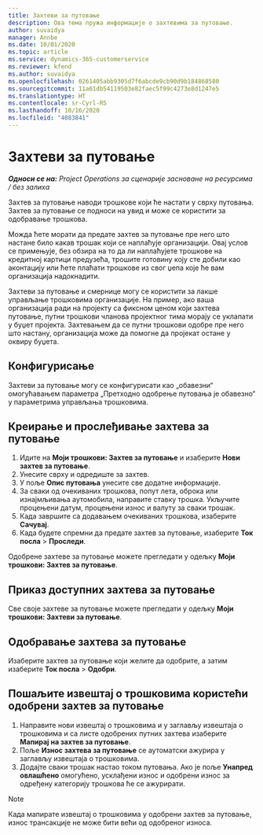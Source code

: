 ```yaml
---
title: Захтеви за путовање
description: Ова тема пружа информације о захтевима за путовање.
author: suvaidya
manager: Annbe
ms.date: 10/01/2020
ms.topic: article
ms.service: dynamics-365-customerservice
ms.reviewer: kfend
ms.author: suvaidya
ms.openlocfilehash: 0261405abb9305d7f6abcde9cb90d9b184868580
ms.sourcegitcommit: 11a61db54119503e82faec5f99c4273e8d1247e5
ms.translationtype: HT
ms.contentlocale: sr-Cyrl-RS
ms.lasthandoff: 10/16/2020
ms.locfileid: "4083841"
---
```

# <a name="travel-requisitions"></a>Захтеви за путовање

_**Односи се на:** Project Operations за сценарије засноване на ресурсима / без залиха_

Захтев за путовање наводи трошкове који ће настати у сврху путовања. Захтев за путовање се подноси на увид и може се користити за одобравање трошкова.

Можда ћете морати да предате захтев за путовање пре него што настане било какав трошак који се наплаћује организацији. Овај услов се примењује, без обзира на то да ли наплаћујете трошкове на кредитној картици предузећа, трошите готовину коју сте добили као аконтацију или ћете плаћати трошкове из свог џепа које ће вам организација надокнадити.

Захтеви за путовање и смернице могу се користити за лакше управљање трошковима организације. На пример, ако ваша организација ради на пројекту са фиксном ценом који захтева путовање, путни трошкови чланова пројектног тима морају се уклапати у буџет пројекта. Захтевањем да се путни трошкови одобре пре него што настану, организација може да помогне да пројекат остане у оквиру буџета.

## <a name="configuration"></a>Конфигурисање 

Захтеви за путовање могу се конфигурисати као „обавезни“ омогућавањем параметра „Претходно одобрење путовања је обавезно“ у параметрима управљања трошковима. 

## <a name="create-and-submit-a-travel-requisition"></a>Креирање и прослеђивање захтева за путовање

1. Идите на **Моји трошкови: Захтев за путовање** и изаберите **Нови захтев за путовање**.
2. Унесите сврху и одредиште за захтев.
3. У поље **Опис путовања** унесите све додатне информације. 
4. За сваки од очекиваних трошкова, попут лета, оброка или изнајмљивања аутомобила, направите ставку трошка. Укључите процењени датум, процењени износ и валуту за сваки трошак. 
5. Када завршите са додавањем очекиваних трошкова, изаберите **Сачувај**.
6. Када будете спремни да предате захтев за путовање, изаберите **Ток посла** > **Проследи**.

Одобрене захтеве за путовање можете прегледати у одељку **Моји трошкови: Захтев за путовање**. 

## <a name="view-available-travel-requisitions"></a>Приказ доступних захтева за путовање

Све своје захтеве за путовање можете прегледати у одељку **Моји трошкови: Захтеви за путовање**.

## <a name="approve-travel-requisitions"></a>Одобравање захтева за путовање

Изаберите захтев за путовање који желите да одобрите, а затим изаберите **Ток посла** > **Одобри**.  

## <a name="submit-an-expense-report-using-your-approved-travel-requisition"></a>Пошаљите извештај о трошковима користећи одобрени захтев за путовање

1. Направите нови извештај о трошковима и у заглављу извештаја о трошковима и са листе одобрених путних захтева изаберите **Мапирај на захтев за путовање**.
2. Поље **Износ захтева за путовање** се аутоматски ажурира у заглављу извештаја о трошковима.
3. Додајте сваки трошак настао током путовања. Ако је поље **Унапред овлашћено** омогућено, усклађени износ и одобрени износ за одређену категорију трошкова ће се ажурирати.

> [!NOTE]
> Када мапирате извештај о трошковима у одобрени захтев за путовање, износ трансакције не може бити већи од одобреног износа. 
